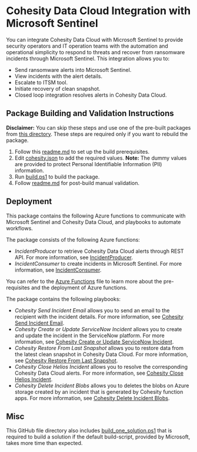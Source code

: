 # Cohesity Data Cloud Integration with Microsoft Sentinel
You can integrate Cohesity Data Cloud with Microsoft Sentinel to provide security operators and IT operation teams with the automation and operational simplicity to respond to threats and recover from ransomware incidents through Microsoft Sentinel. This integration allows you to:
 
* Send ransomware alerts into Microsoft Sentinel.
* View incidents with the alert details.
* Escalate to ITSM tool.
* Initiate recovery of clean snapshot.
* Closed loop integration resolves alerts in Cohesity Data Cloud.

## Package Building and Validation Instructions
__Disclaimer:__ You can skip these steps and use one of the pre-built packages from [this directory](https://github.com/Azure/Azure-Sentinel/tree/master/Solutions/CohesitySecurity/Package). These steps are required only if you want to rebuild the package.
1. Follow this [readme.md](https://github.com/Azure/Azure-Sentinel/blob/master/Solutions/README.md) to set up the build prerequisites.
2. Edit [cohesity.json](https://github.com/Azure/Azure-Sentinel/blob/master/Solutions/CohesitySecurity/cohesity.json) to add the required values. __Note:__ The dummy values are provided to protect Personal Identifiable Information (PII) information.
3. Run [build.ps1](https://github.com/Azure/Azure-Sentinel/blob/master/Solutions/CohesitySecurity/build.ps1) to build the package.
4. Follow [readme.md](https://github.com/Azure/Azure-Sentinel/blob/master/Solutions/README.md) for post-build manual validation.

## Deployment
This package contains the following Azure functions to communicate with Microsoft Sentinel and Cohesity Data Cloud, and playbooks to automate workflows.

The package consists of the following Azure functions:
* _IncidentProducer_ to retrieve Cohesity Data Cloud alerts through REST API. For more information, see [IncidentProducer](https://github.com/Azure/Azure-Sentinel/blob/master/Solutions/CohesitySecurity/Data%20Connectors/Helios2Sentinel/IncidentProducer/readme.md).
* _IncidentConsumer_ to create incidents in Microsoft Sentinel. For more information, see [IncidentConsumer](https://github.com/Azure/Azure-Sentinel/blob/master/Solutions/CohesitySecurity/Data%20Connectors/Helios2Sentinel/IncidentConsumer/readme.md).

You can refer to the [Azure Functions](https://github.com/Azure/Azure-Sentinel/tree/master/Solutions/CohesitySecurity/Data%20Connectors/Helios2Sentinel#readme) file to learn more about the pre-requisites and the deployment of Azure functions.

The package contains the following playbooks:

* *Cohesity Send Incident Email* allows you to send an email to the recipient with the incident details. For more information, see [Cohesity Send Incident Email](https://github.com/Azure/Azure-Sentinel/tree/master/Solutions/CohesitySecurity/Playbooks/Cohesity_Send_Incident_Email#readme.md).
* *Cohesity Create or Update ServiceNow Incident* allows you to create and update the incident in the ServiceNow platform. For more information, see [Cohesity Create or Update ServiceNow Incident](https://github.com/Azure/Azure-Sentinel/tree/master/Solutions/CohesitySecurity/Playbooks/Cohesity_CreateOrUpdate_ServiceNow_Incident#readme.md).
* *Cohesity Restore From Last Snapshot* allows you to restore data from the latest clean snapshot in Cohesity Data Cloud. For more information, see [Cohesity Restore From Last Snapshot](https://github.com/Azure/Azure-Sentinel/tree/master/Solutions/CohesitySecurity/Playbooks/Cohesity_Restore_From_Last_Snapshot#readme.md).
* *Cohesity Close Helios Incident* allows you to resolve the corresponding Cohesity Data Cloud alerts. For more information, see [Cohesity Close Helios Incident](https://github.com/Azure/Azure-Sentinel/tree/master/Solutions/CohesitySecurity/Playbooks/Cohesity_Close_Helios_Incident).
* *Cohesity Delete Incident Blobs* allows you to deletes the blobs on Azure storage created by an incident that is generated by Cohesity function apps. For more information, see [Cohesity Delete Incident Blobs](https://github.com/Azure/Azure-Sentinel/tree/master/Solutions/CohesitySecurity/Playbooks/Cohesity_Delete_Incident_Blobs).

## Misc
This GitHub file directory also includes [build_one_solution.ps1](https://github.com/Azure/Azure-Sentinel/blob/master/Solutions/CohesitySecurity/build_one_solution.ps1) that is required to build a solution if the default build-script, provided by Microsoft, takes more time than expected.
